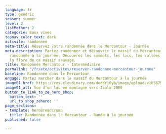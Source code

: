 ```yaml
---
language: fr
type: generic
season: summer
level: 2
listMother: 2
categorie: Eaux vives
topnav_color_text: dark
activite: randonnee
meta-title: Réservez votre randonnée dans le Mercantour - Journée
meta-description: Partez randonner et découvrir le massif du Mercantour lors d'une
  randonnée à la journée. Découvrez les sommets, les lacs, les vallées, la faune et
  la flore de ce massif sauvage.
title: Randonnée Mercantour - Intermédiaire
permalink: "/fr/ete/activites/reserver-randonnee-mercantour-journee"
baseline: Randonnée dans le Mercantour
engage: Partez marcher dans le massif du Mercantour à la journée
image01_href: https://res.cloudinary.com/deddrj0yb/image/upload/v1658750231/website/resorts/Mercantour/IMG_20200805_120706.jpg
image01_alt: Vue d'un lac en montagne vers Isola 2000
button_to_link_to_ze_hero_shop:
  button_text: ''
  url_to_shop_zehero: ''
page_sections:
- template: heroBreadcrumb
  title: Randonnée dans le Mercantour - Rando à la journée
published: false

---
```

